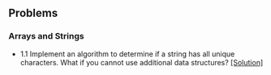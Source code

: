 ## Problems

### Arrays and Strings
- 1.1 Implement an algorithm to determine if a string has all unique characters. What if you cannot use additional data structures? [[Solution]](./code/1.1.java)
